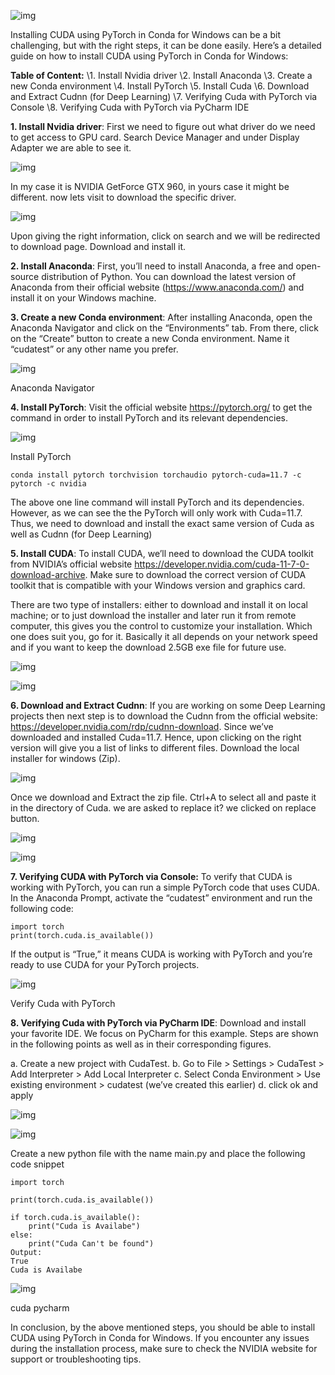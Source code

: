 ![img](https://miro.medium.com/v2/resize:fit:1400/1*LXb-aU1o1Dq3hVUMr4pX5w.png)

Installing CUDA using PyTorch in Conda for Windows can be a bit challenging, but with the right steps, it can be done easily. Here’s a detailed guide on how to install CUDA using PyTorch in Conda for Windows:

**Table of Content:**
\1. Install Nvidia driver
\2. Install Anaconda
\3. Create a new Conda environment
\4. Install PyTorch
\5. Install Cuda
\6. Download and Extract Cudnn (for Deep Learning)
\7. Verifying Cuda with PyTorch via Console
\8. Verifying Cuda with PyTorch via PyCharm IDE

**1. Install Nvidia driver**: First we need to figure out what driver do we need to get access to GPU card. Search Device Manager and under Display Adapter we are able to see it.

![img](https://miro.medium.com/v2/resize:fit:1400/1*JScdbife9cwTZgBWZGObVQ.png)

In my case it is NVIDIA GetForce GTX 960, in yours case it might be different. now lets visit to download the specific driver.

![img](https://miro.medium.com/v2/resize:fit:1400/1*mmIAl07cZlntYV5V5UMEwA.png)

Upon giving the right information, click on search and we will be redirected to download page. Download and install it.

**2. Install Anaconda**: First, you’ll need to install Anaconda, a free and open-source distribution of Python. You can download the latest version of Anaconda from their official website (https://www.anaconda.com/) and install it on your Windows machine.

**3. Create a new Conda environment**: After installing Anaconda, open the Anaconda Navigator and click on the “Environments” tab. From there, click on the “Create” button to create a new Conda environment. Name it “cudatest” or any other name you prefer.

![img](https://miro.medium.com/v2/resize:fit:1400/1*12qYn0ZhRb8iE--JqE5QwA.png)

Anaconda Navigator

**4. Install PyTorch**: Visit the official website https://pytorch.org/ to get the command in order to install PyTorch and its relevant dependencies.

![img](https://miro.medium.com/v2/resize:fit:1400/1*O13vGoYE7GDG2r-r9-1XNg.png)

Install PyTorch

```
conda install pytorch torchvision torchaudio pytorch-cuda=11.7 -c pytorch -c nvidia
```

The above one line command will install PyTorch and its dependencies. However, as we can see the the PyTorch will only work with Cuda=11.7. Thus, we need to download and install the exact same version of Cuda as well as Cudnn (for Deep Learning)

**5. Install CUDA**: To install CUDA, we’ll need to download the CUDA toolkit from NVIDIA’s official website https://developer.nvidia.com/cuda-11-7-0-download-archive. Make sure to download the correct version of CUDA toolkit that is compatible with your Windows version and graphics card.

There are two type of installers: either to download and install it on local machine; or to just download the installer and later run it from remote computer, this gives you the control to customize your installation. Which one does suit you, go for it. Basically it all depends on your network speed and if you want to keep the download 2.5GB exe file for future use.

![img](https://miro.medium.com/v2/resize:fit:1400/1*H30xKtLrPxvMcXTCbujbkg.png)

![img](https://miro.medium.com/v2/resize:fit:1400/1*AqKGU7FHBbyKM9r1jnhY9w.png)

**6. Download and Extract Cudnn**: If you are working on some Deep Learning projects then next step is to download the Cudnn from the official website: https://developer.nvidia.com/rdp/cudnn-download. Since we’ve downloaded and installed Cuda=11.7. Hence, upon clicking on the right version will give you a list of links to different files. Download the local installer for windows (Zip).

![img](https://miro.medium.com/v2/resize:fit:1400/1*rLGRKJ0358riE-rVlG7tbQ.png)

Once we download and Extract the zip file. Ctrl+A to select all and paste it in the directory of Cuda. we are asked to replace it? we clicked on replace button.

![img](https://miro.medium.com/v2/resize:fit:1400/1*MstHSvlrOpGY2Uw6HFsr8A.png)

![img](https://miro.medium.com/v2/resize:fit:1400/1*oiFHXWoxiuqppoTYrzpukg.png)

**7. Verifying CUDA with PyTorch via Console:** To verify that CUDA is working with PyTorch, you can run a simple PyTorch code that uses CUDA. In the Anaconda Prompt, activate the “cudatest” environment and run the following code:

```
import torch
print(torch.cuda.is_available())
```

If the output is “True,” it means CUDA is working with PyTorch and you’re ready to use CUDA for your PyTorch projects.

![img](https://miro.medium.com/v2/resize:fit:1400/1*CJE4VC9yWMD-FC3CuYODuA.png)

Verify Cuda with PyTorch

**8. Verifying Cuda with PyTorch via PyCharm IDE**: Download and install your favorite IDE. We focus on PyCharm for this example. Steps are shown in the following points as well as in their corresponding figures.

a. Create a new project with CudaTest.
b. Go to File > Settings > CudaTest > Add Interpreter > Add Local Interpreter
c. Select Conda Environment > Use existing environment > cudatest (we’ve created this earlier)
d. click ok and apply

![img](https://miro.medium.com/v2/resize:fit:1400/1*Gud2nyTvNNeK4JBQoVjC0Q.png)

![img](https://miro.medium.com/v2/resize:fit:1400/1*hFqfZ8qs5CRbKQJLbpha6A.png)

Create a new python file with the name main.py and place the following code snippet

```
import torch

print(torch.cuda.is_available())

if torch.cuda.is_available():
    print("Cuda is Availabe")
else:
    print("Cuda Can't be found")
Output:
True
Cuda is Availabe
```

![img](https://miro.medium.com/v2/resize:fit:1400/1*PNHVGQ-dv5JLP1T4daAV9g.png)

cuda pycharm

In conclusion, by the above mentioned steps, you should be able to install CUDA using PyTorch in Conda for Windows. If you encounter any issues during the installation process, make sure to check the NVIDIA website for support or troubleshooting tips.
